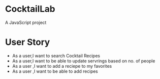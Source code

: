 # CocktailLab

A JavaScript project

# User Story

- As a user,I want to search Cocktail Recipes
- As a user,I want to be able to update servrings based on no. of people
- As a user ,I want to add a reciepe to my favorites
- As a user ,I want to be able to add recipes
